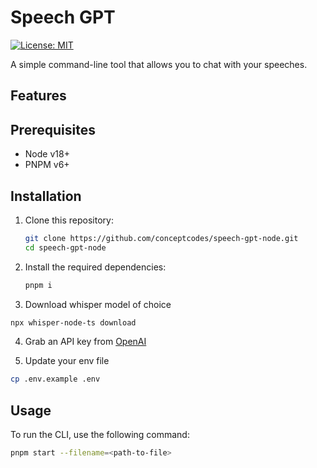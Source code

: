 

# Speech GPT

[![License: MIT](https://img.shields.io/badge/License-MIT-yellow.svg)](https://opensource.org/licenses/MIT)

A simple command-line tool that allows you to chat with your speeches.

## Features


## Prerequisites

- Node v18+
- PNPM v6+

## Installation

1. Clone this repository:

   ```sh
   git clone https://github.com/conceptcodes/speech-gpt-node.git
   cd speech-gpt-node
   ```

2. Install the required dependencies:

    ```sh
    pnpm i
    ```

3. Download whisper model of choice

  ```sh
  npx whisper-node-ts download
  ```

4. Grab an API key from [OpenAI](https://beta.openai.com/)

5. Update your env file

  ```sh
  cp .env.example .env
  ```

## Usage
To run the CLI, use the following command:

```sh
pnpm start --filename=<path-to-file>
```


